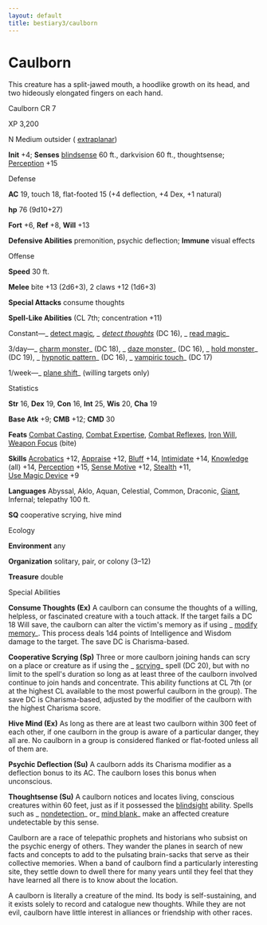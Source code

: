 ```yaml
---
layout: default
title: bestiary3/caulborn
---
```

# Caulborn

This creature has a split-jawed mouth, a hoodlike growth on its head, and two hideously elongated fingers on each hand.

Caulborn CR 7

XP 3,200

N Medium outsider ( [extraplanar](monster_dir/creatureTypes#_extraplanar-subtype))

**Init** +4; **Senses** [blindsense](monsters/universalMonsterRules#_blindsense) 60 ft., darkvision 60 ft., thoughtsense; [Perception](skill_dir/perception#_perception) +15

Defense

**AC** 19, touch 18, flat-footed 15 (+4 deflection, +4 Dex, +1 natural)

**hp** 76 (9d10+27)

**Fort** +6, **Ref** +8, **Will** +13

**Defensive Abilities** premonition, psychic deflection; **Immune** visual effects

Offense

**Speed** 30 ft.

**Melee** bite +13 (2d6+3), 2 claws +12 (1d6+3)

**Special Attacks** consume thoughts

**Spell-Like Abilities** (CL 7th; concentration +11)

Constant—_ [detect magic](spells/detectMagic#_detect-magic)_, _ [detect thoughts](spell_dir/detectThoughts#_detect-thoughts)_ (DC 16), _ [read magic](spells/readMagic#_read-magic)_

3/day—_ [charm monster](spell_dir/charmMonster#_charm-monster)_ (DC 18), _ [daze monster](spells/dazeMonster#_daze-monster)_ (DC 16), _ [hold monster](spell_dir/holdMonster#_hold-monster)_ (DC 19), _ [hypnotic pattern](spells/hypnoticPattern#_hypnotic-pattern)_ (DC 16), _ [vampiric touch](spell_dir/vampiricTouch#_vampiric-touch)_ (DC 17)

1/week—_ [plane shift](spell_dir/planeShift#_plane-shift)_ (willing targets only)

Statistics

**Str** 16, **Dex** 19, **Con** 16, **Int** 25, **Wis** 20, **Cha** 19

**Base Atk** +9; **CMB** +12; **CMD** 30

**Feats** [Combat Casting](feats#_combat-casting), [Combat Expertise](feats#_combat-expertise), [Combat Reflexes](feats#_combat-reflexes), [Iron Will](feats#_iron-will), [Weapon Focus](feats#_weapon-focus) (bite)

**Skills** [Acrobatics](skills/acrobatics#_acrobatics) +12, [Appraise](skill_dir/appraise#_appraise) +12, [Bluff](skills/bluff#_bluff) +14, [Intimidate](skill_dir/intimidate#_intimidate) +14, [Knowledge](skills/knowledge#_knowledge) (all) +14, [Perception](skill_dir/perception#_perception) +15, [Sense Motive](skills/senseMotive#_sense-motive) +12, [Stealth](skill_dir/stealth#_stealth) +11,   
 [Use Magic Device](skills/useMagicDevice#_use-magic-device) +9

**Languages** Abyssal, Aklo, Aquan, Celestial, Common, Draconic, [Giant](monster_dir/creatureTypes#_giant-subtype), Infernal; telepathy 100 ft.

**SQ** cooperative scrying, hive mind

Ecology

**Environment** any

**Organization** solitary, pair, or colony (3–12)

**Treasure** double

Special Abilities

**Consume Thoughts (Ex)** A caulborn can consume the thoughts of a willing, helpless, or fascinated creature with a touch attack. If the target fails a DC 18 Will save, the caulborn can alter the victim's memory as if using _ [modify memory](spells/modifyMemory#_modify-memory)_. This process deals 1d4 points of Intelligence and Wisdom damage to the target. The save DC is Charisma-based.

**Cooperative Scrying (Sp)** Three or more caulborn joining hands can scry on a place or creature as if using the _ [scrying](spell_dir/scrying#_scrying)_ spell (DC 20), but with no limit to the spell's duration so long as at least three of the caulborn involved continue to join hands and concentrate. This ability functions at CL 7th (or at the highest CL available to the most powerful caulborn in the group). The save DC is Charisma-based, adjusted by the modifier of the caulborn with the highest Charisma score.

**Hive Mind (Ex)** As long as there are at least two caulborn within 300 feet of each other, if one caulborn in the group is aware of a particular danger, they all are. No caulborn in a group is considered flanked or flat-footed unless all of them are.

**Psychic Deflection (Su)** A caulborn adds its Charisma modifier as a deflection bonus to its AC. The caulborn loses this bonus when unconscious.

**Thoughtsense (Su)** A caulborn notices and locates living, conscious creatures within 60 feet, just as if it possessed the [blindsight](monsters/universalMonsterRules#_blindsight) ability. Spells such as _ [nondetection](spell_dir/nondetection#_nondetection)_ or_ [mind blank](spells/mindBlank#_mind-blank)_ make an affected creature undetectable by this sense.

Caulborn are a race of telepathic prophets and historians who subsist on the psychic energy of others. They wander the planes in search of new facts and concepts to add to the pulsating brain-sacks that serve as their collective memories. When a band of caulborn find a particularly interesting site, they settle down to dwell there for many years until they feel that they have learned all there is to know about the location.

A caulborn is literally a creature of the mind. Its body is self-sustaining, and it exists solely to record and catalogue new thoughts. While they are not evil, caulborn have little interest in alliances or friendship with other races.

